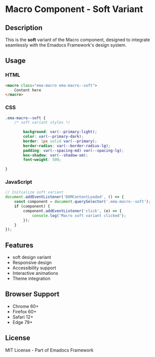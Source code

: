 # Macro Component - Soft Variant

## Description
This is the **soft** variant of the Macro component, designed to integrate seamlessly with the Emadocs Framework's design system.

## Usage

### HTML
```html
<macro class="ema-macro ema-macro--soft">
    Content here
</macro>
```

### CSS
```css
.ema-macro--soft {
    /* soft variant styles */
    
        background: var(--primary-light);
        color: var(--primary-dark);
        border: 1px solid var(--primary);
        border-radius: var(--border-radius-lg);
        padding: var(--spacing-md) var(--spacing-lg);
        box-shadow: var(--shadow-sm);
        font-weight: 500;
    
}
```

### JavaScript
```javascript
// Initialize soft variant
document.addEventListener('DOMContentLoaded', () => {
    const component = document.querySelector('.ema-macro--soft');
    if (component) {
        component.addEventListener('click', (e) => {
            console.log('Macro soft variant clicked');
        });
    }
});
```

## Features
- soft design variant
- Responsive design
- Accessibility support
- Interactive animations
- Theme integration

## Browser Support
- Chrome 60+
- Firefox 60+
- Safari 12+
- Edge 79+

## License
MIT License - Part of Emadocs Framework
